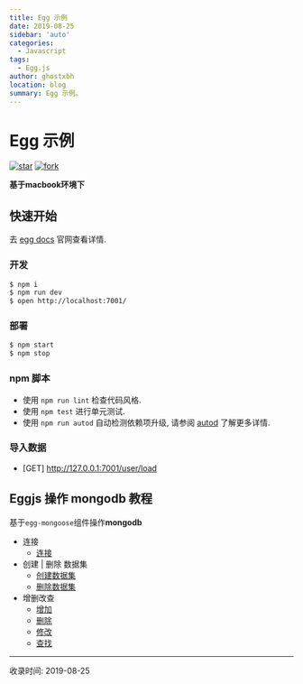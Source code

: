 ```yaml
---
title: Egg 示例
date: 2019-08-25
sidebar: 'auto'
categories:
  - Javascript
tags:
  - Egg.js
author: ghostxbh
location: blog
summary: Egg 示例。
---
```

# Egg 示例

[![star](https://badgen.net/github/stars/ghostxbh/egg-mongodb-demo?icon=github&color=4ab8a1)](https://github.com/ghostxbh/egg-mongodb-demo/stargazers)
[![fork](https://badgen.net/github/forks/ghostxbh/egg-mongodb-demo?icon=github&color=4ab8a1)](https://github.com/ghostxbh/egg-mongodb-demo/members)

**基于macbook环境下**

## 快速开始

<!-- add docs here for user -->

去 [egg docs][egg] 官网查看详情.

### 开发

```bash
$ npm i
$ npm run dev
$ open http://localhost:7001/
```

### 部署

```bash
$ npm start
$ npm stop
```

### npm 脚本

- 使用 `npm run lint` 检查代码风格.
- 使用 `npm test` 进行单元测试.
- 使用 `npm run autod` 自动检测依赖项升级, 请参阅 [autod](https://www.npmjs.com/package/autod) 了解更多详情.

### 导入数据

- [GET] http://127.0.0.1:7001/user/load

[egg]: https://eggjs.org

## Eggjs 操作 mongodb 教程

基于`egg-mongoose`组件操作**mongodb**
+ 连接
    + [连接](2019-08-28-egg-mongo-connection.md)
+ 创建 | 删除 数据集
    + [创建数据集](2019-08-27-egg-mongo-createdb.md)
    + [删除数据集](2019-08-29-egg-mongo-dropdb.md)
+ 增删改查
    + [增加](2019-08-27-egg-mongo-create.md)
    + [删除](2019-08-30-egg-mongo-delete.md)
    + [修改](2019-08-30-egg-mongo-update.md)
    + [查找](2019-08-27-egg-mongo-find.md)

---
收录时间: 2019-08-25

<Vssue :title="$title" />
